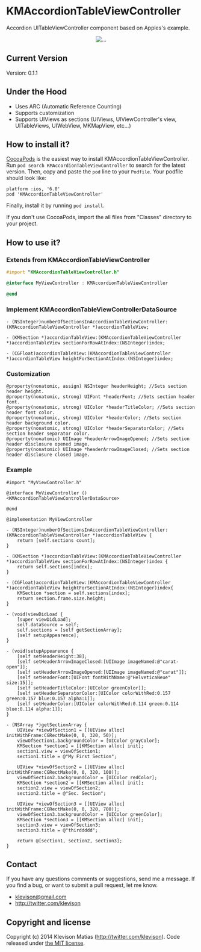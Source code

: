 # KMAccordionTableViewController

Accordion UITableViewController component based on Apples's example.

<p align="center">
  <img align="center" src="http://recordit.co/juLug4JLzx.gif" alt="...">
</p>

## Current Version

Version: 0.1.1

## Under the Hood

* Uses ARC (Automatic Reference Counting)
* Supports customization
* Supports UIViews as sections (UIViews, UIViewController's view, UITableViews, UIWebView, MKMapView, etc...)

## How to install it?

[CocoaPods](http://cocoapods.org) is the easiest way to install KMAccordionTableViewController. Run ```pod search KMAccordionTableViewController``` to search for the latest version. Then, copy and paste the ```pod``` line to your ```Podfile```. Your podfile should look like:

```
platform :ios, '6.0'
pod 'KMAccordionTableViewController'
```

Finally, install it by running ```pod install```.

If you don't use CocoaPods, import the all files from "Classes" directory to your project.

## How to use it?

### Extends from KMAccordionTableViewController

```objective-c
#import "KMAccordionTableViewController.h"

@interface MyViewController : KMAccordionTableViewController

@end
```

### Implement KMAccordionTableViewControllerDataSource

```objc
- (NSInteger)numberOfSectionsInAccordionTableViewController:(KMAccordionTableViewController *)accordionTableView;

- (KMSection *)accordionTableView:(KMAccordionTableViewController *)accordionTableView sectionForRowAtIndex:(NSInteger)index;

- (CGFloat)accordionTableView:(KMAccordionTableViewController *)accordionTableView heightForSectionAtIndex:(NSInteger)index;
```

### Customization

```objc
@property(nonatomic, assign) NSInteger headerHeight; //Sets section header height.
@property(nonatomic, strong) UIFont *headerFont; //Sets section header font.
@property(nonatomic, strong) UIColor *headerTitleColor; //Sets section header font color.
@property(nonatomic, strong) UIColor *headerColor; //Sets section header background color.
@property(nonatomic, strong) UIColor *headerSeparatorColor; //Sets section header separator color.
@property(nonatomic) UIImage *headerArrowImageOpened; //Sets section header disclosure opened image.
@property(nonatomic) UIImage *headerArrowImageClosed; //Sets section header disclosure closed image.
```

### Example

```objc
#import "MyViewController.h"

@interface MyViewController () <KMAccordionTableViewControllerDataSource>

@end

@implementation MyViewController

- (NSInteger)numberOfSectionsInAccordionTableViewController:(KMAccordionTableViewController *)accordionTableView {
    return [self.sections count];
}

- (KMSection *)accordionTableView:(KMAccordionTableViewController *)accordionTableView sectionForRowAtIndex:(NSInteger)index {
    return self.sections[index];
}

- (CGFloat)accordionTableView:(KMAccordionTableViewController *)accordionTableView heightForSectionAtIndex:(NSInteger)index{
    KMSection *section = self.sections[index];
    return section.frame.size.height;
}

- (void)viewDidLoad {
    [super viewDidLoad];
    self.dataSource = self;
    self.sections = [self getSectionArray];
    [self setupAppearence];
}

- (void)setupAppearence {
    [self setHeaderHeight:38];
    [self setHeaderArrowImageClosed:[UIImage imageNamed:@"carat-open"]];
    [self setHeaderArrowImageOpened:[UIImage imageNamed:@"carat"]];
    [self setHeaderFont:[UIFont fontWithName:@"HelveticaNeue" size:15]];
    [self setHeaderTitleColor:[UIColor greenColor]];
    [self setHeaderSeparatorColor:[UIColor colorWithRed:0.157 green:0.157 blue:0.157 alpha:1]];
    [self setHeaderColor:[UIColor colorWithRed:0.114 green:0.114 blue:0.114 alpha:1]];
}

- (NSArray *)getSectionArray {
    UIView *viewOfSection1 = [[UIView alloc] initWithFrame:CGRectMake(0, 0, 320, 50)];
    viewOfSection1.backgroundColor = [UIColor grayColor];
    KMSection *section1 = [[KMSection alloc] init];
    section1.view = viewOfSection1;
    section1.title = @"My First Section";

    UIView *viewOfSection2 = [[UIView alloc] initWithFrame:CGRectMake(0, 0, 320, 100)];
    viewOfSection2.backgroundColor = [UIColor redColor];
    KMSection *section2 = [[KMSection alloc] init];
    section2.view = viewOfSection2;
    section2.title = @"Sec. Section";

    UIView *viewOfSection3 = [[UIView alloc] initWithFrame:CGRectMake(0, 0, 320, 700)];
    viewOfSection3.backgroundColor = [UIColor greenColor];
    KMSection *section3 = [[KMSection alloc] init];
    section3.view = viewOfSection3;
    section3.title = @"thirddddd";

    return @[section1, section2, section3];
}
```

## Contact

If you have any questions comments or suggestions, send me a message. If you find a bug, or want to submit a pull request, let me know.

* klevison@gmail.com
* http://twitter.com/klevison

## Copyright and license

Copyright (c) 2014 Klevison Matias (http://twitter.com/klevison). Code released under [the MIT license](LICENSE).
